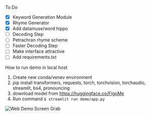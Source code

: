 To Do 
- [x] Keyword Generation Module
- [x] Rhyme Generator 
- [x] Add datamuse/word hippo
- [ ] Decoding Step
- [ ] Petrachran rhyme scheme
- [ ] Faster Decoding Step 
- [ ] Make interface attractive
- [ ] Add requirements.txt

How to run demo in local host 
1. Create new conda/venev environment
2. pip install transformers, requests, torch, torchvision, torchaudio, streamlit, bs4, pronouncing
3. download model from https://huggingface.co/FigoMe
4. Run command 
```$ streamlit run demo/app.py ```

![Web Demo Screen Grab](https://github.com/PlusLabNLP/Sonnet-Gen/blob/main/demo/web_ss.png)
